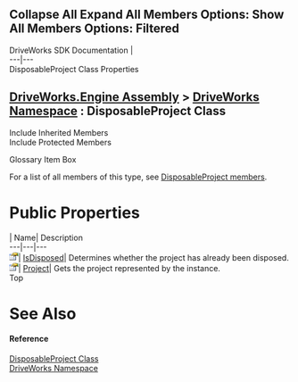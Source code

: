 Collapse All Expand All Members Options: Show All  Members Options: Filtered   
---  
DriveWorks SDK Documentation  |   
---|---  
DisposableProject Class Properties   
  
[DriveWorks.Engine Assembly](topic2156.md) > [DriveWorks Namespace](topic2159.md) : DisposableProject Class  
---  
  
Include Inherited Members    
Include Protected Members    


Glossary Item Box

For a list of all members of this type, see [DisposableProject members](topic2729.md).

# Public Properties

| Name| Description  
---|---|---  
![Public Property](dotnetimages/publicProperty.gif)| [IsDisposed](topic2737.md)| Determines whether the project has already been disposed.   
![Public Property](dotnetimages/publicProperty.gif)| [Project](topic2738.md)| Gets the project represented by the instance.   
Top

# See Also

#### Reference

[DisposableProject Class](topic2728.md)   
[DriveWorks Namespace](topic2159.md)


